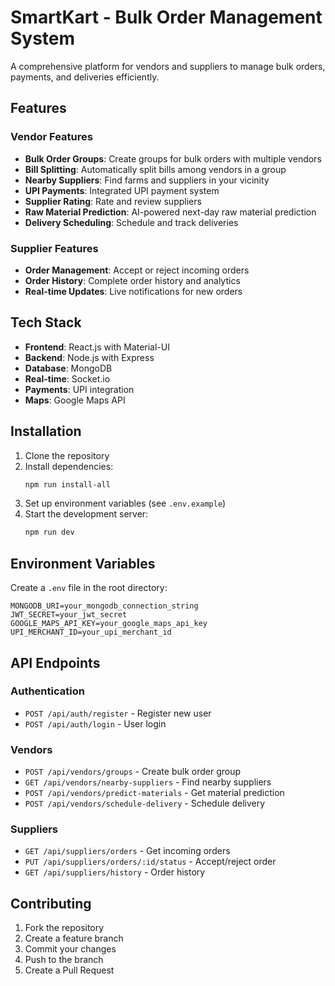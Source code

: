 # SmartKart - Bulk Order Management System

A comprehensive platform for vendors and suppliers to manage bulk orders, payments, and deliveries efficiently.

## Features

### Vendor Features
- **Bulk Order Groups**: Create groups for bulk orders with multiple vendors
- **Bill Splitting**: Automatically split bills among vendors in a group
- **Nearby Suppliers**: Find farms and suppliers in your vicinity
- **UPI Payments**: Integrated UPI payment system
- **Supplier Rating**: Rate and review suppliers
- **Raw Material Prediction**: AI-powered next-day raw material prediction
- **Delivery Scheduling**: Schedule and track deliveries

### Supplier Features
- **Order Management**: Accept or reject incoming orders
- **Order History**: Complete order history and analytics
- **Real-time Updates**: Live notifications for new orders

## Tech Stack

- **Frontend**: React.js with Material-UI
- **Backend**: Node.js with Express
- **Database**: MongoDB
- **Real-time**: Socket.io
- **Payments**: UPI integration
- **Maps**: Google Maps API

## Installation

1. Clone the repository
2. Install dependencies:
   ```bash
   npm run install-all
   ```
3. Set up environment variables (see `.env.example`)
4. Start the development server:
   ```bash
   npm run dev
   ```

## Environment Variables

Create a `.env` file in the root directory:

```
MONGODB_URI=your_mongodb_connection_string
JWT_SECRET=your_jwt_secret
GOOGLE_MAPS_API_KEY=your_google_maps_api_key
UPI_MERCHANT_ID=your_upi_merchant_id
```

## API Endpoints

### Authentication
- `POST /api/auth/register` - Register new user
- `POST /api/auth/login` - User login

### Vendors
- `POST /api/vendors/groups` - Create bulk order group
- `GET /api/vendors/nearby-suppliers` - Find nearby suppliers
- `POST /api/vendors/predict-materials` - Get material prediction
- `POST /api/vendors/schedule-delivery` - Schedule delivery

### Suppliers
- `GET /api/suppliers/orders` - Get incoming orders
- `PUT /api/suppliers/orders/:id/status` - Accept/reject order
- `GET /api/suppliers/history` - Order history

## Contributing

1. Fork the repository
2. Create a feature branch
3. Commit your changes
4. Push to the branch
5. Create a Pull Request 